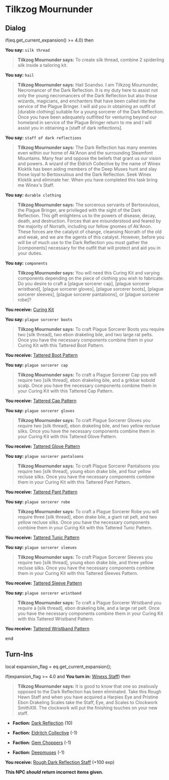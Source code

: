 # Tilkzog Mournunder


## Dialog

if(eq.get_current_expansion() >= 4.0) then


**You say:** `silk thread`




>**Tilkzog Mournunder says:** To create silk thread, combine 2 spiderling silk inside a tailoring kit.


**You say:** `hail`




>**Tilkzog Mournunder says:** Hail Soandso. I am Tilkzog Mournunder, Necromancer of the Dark Reflection. It is my duty here to assist not only the young necromancers of the Dark Reflection but also those wizards, magicians, and enchanters that have been called into the service of the Plague Bringer. I will aid you in obtaining an outfit of [durable clothing] suitable for a young sorcerer of the Dark Reflection. Once you have been adequately outfitted for venturing beyond our homeland in service of the Plague Bringer return to me and I will assist you in obtaining a [staff of dark reflections].


**You say:** `staff of dark reflections`




>**Tilkzog Mournunder says:** The Dark Reflection has many enemies even within our home of Ak'Anon and the surrounding Steamfont Mountains. Many fear and oppose the beliefs that grant us our vision and powers. A wizard of the Eldrich Collective by the name of Winex Kloktik has been aiding members of the Deep Muses hunt and slay those loyal to Bertoxxulous and the Dark Reflection. Seek Winex Kloktik and eliminate her. When you have completed this task bring me Winex's Staff.


**You say:** `durable clothing`




>**Tilkzog Mournunder says:** The sorcerous servants of Bertoxxulous, the Plague Bringer, are privileged with the sight of the Dark Reflection. This gift enlightens us to the powers of disease, decay, death, and destruction. Forces that are misunderstood and feared by the majority of Norrath, including our fellow gnomes of Ak'Anon. These forces are the catalyst of change, cleansing Norrath of the old and weak, and we are the agents of this catalyst. However, before you will be of much use to the Dark Reflection you must gather the [components] necessary for the outfit that will protect and aid you in your duties.


**You say:** `components`




>**Tilkzog Mournunder says:** You will need this Curing Kit and varying components depending on the piece of clothing you wish to fabricate. Do you desire to craft a [plague sorcerer cap], [plague sorcerer wristband], [plague sorcerer gloves], [plague sorcerer boots], [plague sorcerer sleeves], [plague sorcerer pantaloons], or [plague sorcerer robe]?



**You receive:**  [Curing Kit](/item/17125)


**You say:** `plague sorcerer boots`




>**Tilkzog Mournunder says:** To craft Plague Sorcerer Boots you require two [silk thread], two ebon drakeling bile, and two large rat pelts. Once you have the necessary components combine them in your Curing Kit with this Tattered Boot Pattern.



**You receive:**  [Tattered Boot Pattern](/item/19561)


**You say:** `plague sorcerer cap`




>**Tilkzog Mournunder says:** To craft a Plague Sorcerer Cap you will require two [silk thread], ebon drakeling bile, and a grikbar kobold scalp. Once you have the necessary components combine them in your Curing Kit with this Tattered Cap Pattern.



**You receive:**  [Tattered Cap Pattern](/item/19555)


**You say:** `plague sorcerer gloves`




>**Tilkzog Mournunder says:** To craft Plague Sorcerer Gloves you require two [silk thread], ebon drakeling bile, and two yellow recluse silks. Once you have the necessary components combine them in your Curing Kit with this Tattered Glove Pattern.



**You receive:**  [Tattered Glove Pattern](/item/19559)


**You say:** `plague sorcerer pantaloons`




>**Tilkzog Mournunder says:** To craft Plague Sorcerer Pantaloons you require two [silk thread], young ebon drake bile, and four yellow recluse silks. Once you have the necessary components combine them in your Curing Kit with this Tattered Pant Pattern.



**You receive:**  [Tattered Pant Pattern](/item/19560)


**You say:** `plague sorcerer robe`




>**Tilkzog Mournunder says:** To craft a Plague Sorcerer Robe you will require three [silk thread], ebon drake bile, a giant rat pelt, and two yellow recluse silks. Once you have the necessary components combine them in your Curing Kit with this Tattered Tunic Pattern.



**You receive:**  [Tattered Tunic Pattern](/item/19556)


**You say:** `plague sorcerer sleeves`




>**Tilkzog Mournunder says:** To craft Plague Sorcerer Sleeves you require two [silk thread], young ebon drake bile, and three yellow recluse silks. Once you have the necessary components combine them in your Curing Kit with this Tattered Sleeves Pattern.



**You receive:**  [Tattered Sleeve Pattern](/item/19557)


**You say:** `plague sorcerer wristband`




>**Tilkzog Mournunder says:** To craft a Plague Sorcerer Wristband you require a [silk thread], ebon drakeling bile, and a large rat pelt. Once you have the necessary components combine them in your Curing Kit with this Tattered Wristband Pattern.



**You receive:**  [Tattered Wristband Pattern](/item/19558)

end

## Turn-Ins

local expansion_flag = eq.get_current_expansion();



if(expansion_flag >= 4.0 and  **You turn in:** [Winexs Staff](/item/10994)) then


>**Tilkzog Mournunder says:** It is good to know that one so zealously opposed to the Dark Reflection has been eliminated. Take this Rough Hewn Staff and when you have acquired a Harpies Eye and Pristine Ebon Drakeling Scales take the Staff, Eye, and Scales to Clockwork SmithXIII. The clockwork will put the finishing touches on your new staff.


* __Faction:__ [Dark Reflection](/faction/238) (10)


* __Faction:__ [Eldritch Collective](/faction/245) (-1)


* __Faction:__ [Gem Choppers](/faction/255) (-1)


* __Faction:__ [Deepmuses](/faction/240) (-1)


 **You receive:**  [Rough Dark Reflection Staff](/item/10999) (+100 exp)

**This NPC *should* return incorrect items given.**
